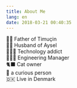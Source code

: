 ```yaml
---
title: About Me
lang: en
date: 2018-03-21 00:40:35
---
```


👨‍👦 Father of Timuçin <br>
🧑🏻 Husband of Aysel <br>
👨🏻‍💻 Technology addict <br>
👨🏻‍💼 Engineering Manager <br>
🐈‍⬛ Cat owner <br>
🔬 a curious person <br>
🇩🇰 Live in Denmark